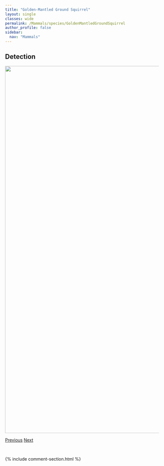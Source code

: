 ```yaml
---
title: "Golden-Mantled Ground Squirrel"
layout: single
classes: wide
permalink: /Mammals/species/GoldenMantledGroundSquirrel
author_profile: false
sidebar:
  nav: "Mammals"
---
```


<h2>Detection</h2>

<a href="https://drive.google.com/uc?export=view&id=1DriY6u8wGnxP2Kn3hwP906H6j-KTRhpH">
<img src="https://drive.google.com/uc?export=view&id=1DriY6u8wGnxP2Kn3hwP906H6j-KTRhpH" height = "1200" width = "800">
</a>


<a href="/DevelopmentWebsite/Mammals/species/Fisher" class="pagination--pager" title="Pekania pennanti">Previous</a> <a href="/DevelopmentWebsite/Mammals/species/GrayWolf" class="pagination--pager" title="Canis lupus">Next</a>

<p>&nbsp;</p>

{% include comment-section.html %}
